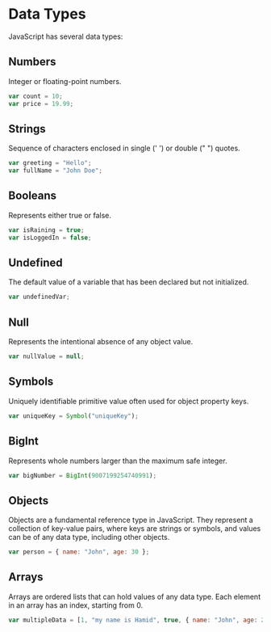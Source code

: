 # Data Types

JavaScript has several data types:

## Numbers

Integer or floating-point numbers.

```javascript
var count = 10;
var price = 19.99;
```

## Strings

Sequence of characters enclosed in single (' ') or double (" ") quotes.

```javascript
var greeting = "Hello";
var fullName = "John Doe";
```

## Booleans

Represents either true or false.

```javascript
var isRaining = true;
var isLoggedIn = false;
```

## Undefined

The default value of a variable that has been declared but not initialized.

```javascript
var undefinedVar;
```

## Null

Represents the intentional absence of any object value.

```javascript
var nullValue = null;
```

## Symbols

Uniquely identifiable primitive value often used for object property keys.

```javascript
var uniqueKey = Symbol("uniqueKey");
```

## BigInt

Represents whole numbers larger than the maximum safe integer.

```javascript
var bigNumber = BigInt(9007199254740991);
```

## Objects

Objects are a fundamental reference type in JavaScript. They represent a collection of key-value pairs, where keys are strings or symbols, and values can be of any data type, including other objects.

```javascript
var person = { name: "John", age: 30 };
```

## Arrays

Arrays are ordered lists that can hold values of any data type. Each element in an array has an index, starting from 0.

```javascript
var multipleData = [1, "my name is Hamid", true, { name: "John", age: 25 }];
```
